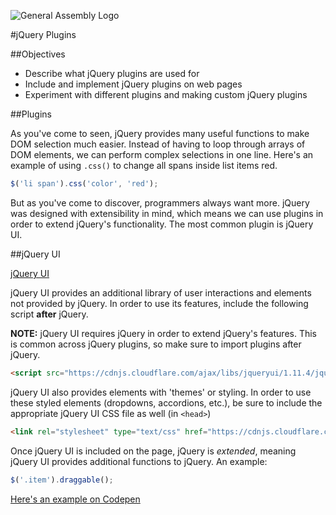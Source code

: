 ![General Assembly Logo](http://i.imgur.com/ke8USTq.png)

#jQuery Plugins

##Objectives

* Describe what jQuery plugins are used for
* Include and implement jQuery plugins on web pages
* Experiment with different plugins and making custom jQuery plugins

##Plugins

As you've come to seen, jQuery provides many useful functions to make DOM selection much easier. Instead of having to loop through arrays of DOM elements, we can perform complex selections in one line. Here's an example of using `.css()` to change all spans inside list items red.

```js
$('li span').css('color', 'red');
```

But as you've come to discover, programmers always want more. jQuery was designed with extensibility in mind, which means we can use plugins in order to extend jQuery's functionality. The most common plugin is jQuery UI.

##jQuery UI

[jQuery UI](https://jqueryui.com/)

jQuery UI provides an additional library of user interactions and elements not provided by jQuery. In order to use its features, include the following script **after** jQuery.

**NOTE:** jQuery UI requires jQuery in order to extend jQuery's features. This is common across jQuery plugins, so make sure to import plugins after jQuery.

```html
<script src="https://cdnjs.cloudflare.com/ajax/libs/jqueryui/1.11.4/jquery-ui.min.js"></script>
```

jQuery UI also provides elements with 'themes' or styling. In order to use these styled elements (dropdowns, accordions, etc.), be sure to include the appropriate jQuery UI CSS file as well (in `<head>`)

```html
<link rel="stylesheet" type="text/css" href="https://cdnjs.cloudflare.com/ajax/libs/jqueryui/1.11.4/jquery-ui.theme.min.css">
```

Once jQuery UI is included on the page, jQuery is *extended*, meaning jQuery UI provides additional functions to jQuery. An example:

```js
$('.item').draggable();
```

[Here's an example on Codepen](http://codepen.io/bhague1281/pen/YwLXMV)
